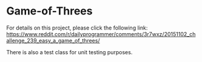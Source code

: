 # Game-of-Threes

For details on this project, please click the following link: https://www.reddit.com/r/dailyprogrammer/comments/3r7wxz/20151102_challenge_239_easy_a_game_of_threes/

There is also a test class for unit testing purposes.
